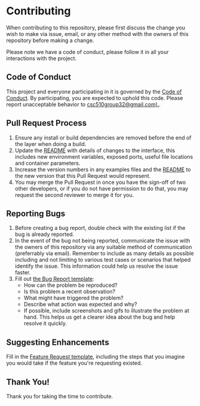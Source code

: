 # Contributing

When contributing to this repository, please first discuss the change you wish to make via issue,
email, or any other method with the owners of this repository before making a change. 

Please note we have a code of conduct, please follow it in all your interactions with the project.

## Code of Conduct

This project and everyone participating in it is governed by the [Code of Conduct](CODE_OF_CONDUCT.md). By participating, you are expected to uphold this code. Please report unacceptable behavior to [csc510group32@gmail.com).](mailto:csc510group39@gmail.com).

## Pull Request Process

1. Ensure any install or build dependencies are removed before the end of the layer when doing a 
   build.
2. Update the [README](README.md) with details of changes to the interface, this includes new environment 
   variables, exposed ports, useful file locations and container parameters.
3. Increase the version numbers in any examples files and the [README](README.md) to the new version that this
   Pull Request would represent. 
4. You may merge the Pull Request in once you have the sign-off of two other developers, or if you 
   do not have permission to do that, you may request the second reviewer to merge it for you.
   
## Reporting Bugs

1. Before creating a bug report, double check with the existing list if the bug is already reported.
2. In the event of the bug not being reported, communicate the issue with the owners of this repository via any suitable method of communication (preferrably via email). Remember    to include as many details as possible including and not limiting to various test cases or scenarios that helped identify the issue. This information could help us resolve the    issue faster.
3. Fill out [the Bug Report template](https://github.com/nehajaideep/WolfTrack2.0/blob/Group10StableBranch/issue_templates/Bug_Report.md):
   * How can the problem be reproduced?
   * Is this problem a recent observation?
   * What might have triggered the problem?
   * Describe what action was expected and why?
   * If possible, include screenshots and gifs to illustrate the problem at hand. This helps us get a clearer idea about the bug and help resolve it quickly.


## Suggesting Enhancements
Fill in the [Feature Request template](https://github.com/nehajaideep/WolfTrack2.0/blob/Group10StableBranch/issue_templates/Feature_Request.md), including the steps that you imagine you would take if the feature you're requesting existed.

## Thank You!

Thank you for taking the time to contribute.
